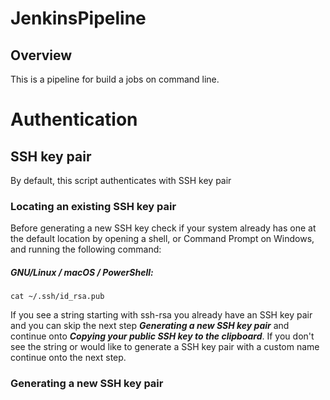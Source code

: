 # JenkinsPipeline

## Overview
This is a pipeline for build a jobs on command line.

# Authentication

## SSH key pair
By default, this script authenticates with SSH key pair

### Locating an existing SSH key pair
Before generating a new SSH key check if your system already has one
at the default location by opening a shell, or Command Prompt on Windows,
and running the following command:

##### GNU/Linux / macOS / PowerShell:
```
cat ~/.ssh/id_rsa.pub
```
If you see a string starting with ssh-rsa you already have an SSH key pair
and you can skip the next step ***Generating a new SSH key pair***
and continue onto ***Copying your public SSH key to the clipboard***.
If you don't see the string or would like to generate a SSH key pair with a
custom name continue onto the next step.

### Generating a new SSH key pair

